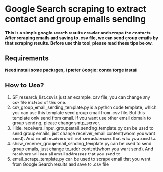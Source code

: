 # Google Search scraping to extract contact and group emails sending
**This is a simple google search results crawler and scrape the contacts. After scraping emails and saving to .csv file, we can send group emails by that scraping results. Before use this tool, please read these tips below.**

## Requirements
**Need install some packages, I prefer Google: conda forge install <package name>**

## How to Use?
1. SF_research_list.csv is just an example .csv file, you can change any csv file instead of this one.
2. csv_group_email_sending_template.py is a python code template, which you can use this template send group email from .csv file. But this template only send from gmail. If you want use other email domain to group sending, please change smtp_server.
3. Hide_receivers_Input_groupemail_sending_template.py can be used to send group emails, just change receiver_email content(whom you want send). And email receivers will not see addresses that who you send to.
4. show_receiver_groupemail_sending_template.py can be used to send group emails, just change to_addr content(whom you want send). And receivers will see all email addresses that you send to.
5. email_scrape_template.py can be used to scrape email that you want from Google Search results and save to .csv file.

